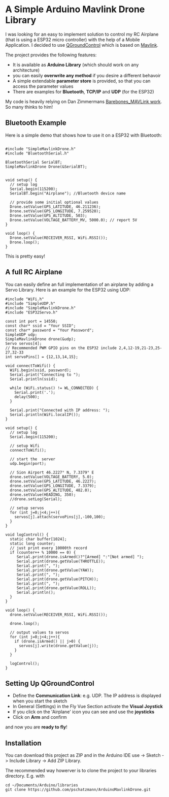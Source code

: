 # A Simple Arduino Mavlink Drone Library
I was looking for an easy to implement solution to control my RC Airplane (that is using a ESP32 micro controller) with the help of a Mobile Application. I decided to use [QGroundControl](http://qgroundcontrol.com/) which is based on [Mavlink](https://mavlink.io/en/). 

The project provides the following features:

- It is available as __Arduino Library__ (which should work on any architecture)
- you can easily __overwrite any method__ if you desire a different behavoir
- A simple extendable __parameter store__ is provided, so that you can access the parameter values
- There are examples for __Bluetooth__, __TCP/IP__ and __UDP__ (for the ESP32)

My code is heavily relying on Dan Zimmermans [Barebones_MAVLink work](https://github.com/danzimmerman/barebones_MAVLink). So many thinks to him!

## Bluetooth Example
Here is a simple demo that shows how to use it on a ESP32 with Bluetooth:

```

#include "SimpleMavlinkDrone.h"
#include "BluetoothSerial.h"

BluetoothSerial SerialBT;
SimpleMavlinkDrone Drone(&SerialBT);


void setup() {
  // setup log
  Serial.begin(115200);
  SerialBT.begin("Airplane"); //Bluetooth device name

  // provide some initial optional values
  Drone.setValue(GPS_LATITUDE, 46.211236); 
  Drone.setValue(GPS_LONGITUDE, 7.259520);
  Drone.setValue(GPS_ALTITUDE, 503);
  Drone.setValue(VOLTAGE_BATTERY_MV, 5000.0); // report 5V
}

void loop() {
  Drone.setValue(RECEIVER_RSSI, WiFi.RSSI());
  Drone.loop();  
}

```
This is pretty easy!

## A full RC Airplane
You can easily define an full implementation of an airplane by adding a Servo Library. Here is an example for the ESP32 using UDP:

```
#include "WiFi.h" 
#include "SimpleUDP.h"
#include "SimpleMavlinkDrone.h"
#include "ESP32Servo.h"

const int port = 14550;
const char* ssid = "Your SSID";
const char* password = "Your Password";
SimpleUDP udp; 
SimpleMavlinkDrone drone(&udp);
Servo servos[4];
// Recommended PWM GPIO pins on the ESP32 include 2,4,12-19,21-23,25-27,32-33 
int servoPins[] = {12,13,14,15};

void connectToWifi() {
  WiFi.begin(ssid, password);
  Serial.print("Connecting to "); 
  Serial.println(ssid);

  while (WiFi.status() != WL_CONNECTED) {
    Serial.print('.');
    delay(500);
  }

  Serial.print("Connected with IP address: ");
  Serial.println(WiFi.localIP());
}

void setup() {
  // setup log
  Serial.begin(115200);
  
  // setup Wifi
  connectToWifi();
  
  // start the  server
  udp.begin(port);

  // Sion Airport 46.2227° N, 7.3379° E
  drone.setValue(VOLTAGE_BATTERY, 5.0);
  drone.setValue(GPS_LATITUDE, 46.2227);
  drone.setValue(GPS_LONGITUDE, 7.3379);
  drone.setValue(GPS_ALTITUDE, 482.0);
  drone.setValue(HEADING, 350);
  //drone.setLog(Serial);

  // setup servos
  for (int j=0;j<4;j++){
    servos[j].attach(servoPins[j],-100,100);
  }
}

void logControl() {
  static char buffer[1024];
  static long counter;
  // just print every 10000th record
  if (counter++ % 10000 == 0) {
     Serial.print(drone.isArmed()?"[Armed] ":"[Not armed] ");
     Serial.print(drone.getValue(THROTTLE));
     Serial.print(", ");
     Serial.print(drone.getValue(YAW));
     Serial.print(", ");
     Serial.print(drone.getValue(PITCH));
     Serial.print(", ");
     Serial.print(drone.getValue(ROLL));
     Serial.println();
  }
}

void loop() {
  drone.setValue(RECEIVER_RSSI, WiFi.RSSI());
 
  drone.loop();  

  // output values to servos
  for (int j=0;j<4;j++){
    if (drone.isArmed() || j>0) {
      servos[j].write(drone.getValue(j));
    }
  }
    
  logControl();
}

```

## Setting Up QGroundControl

- Define the __Communication Link__: e.g. UDP. The IP address is displayed when you start the sketch
- In General (Settings) in the Fly Vue Section activate the __Visual Joystick__
- If you click on the 'Airplane' icon you can see and use the __joysticks__
- Click on __Arm__ and confirm

and now you are __ready to fly__!

## Installation
You can download this project as ZIP and in the Arduino IDE use -> Sketch -> Include Library -> Add ZIP Library.

The recommended way howerver is to clone the project to your libraries directory. E.g. with

    cd ~/Documents/Arduino/libraries
    git clone https://github.com/pschatzmann/ArduinoMavlinkDrone.git
